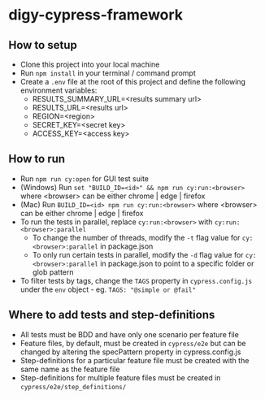 # digy-cypress-framework
## How to setup
* Clone this project into your local machine
* Run `npm install` in your terminal / command prompt
* Create a `.env` file at the root of this project and define the following environment variables:
  * RESULTS_SUMMARY_URL=\<results summary url>
  * RESULTS_URL=\<results url>
  * REGION=\<region>
  * SECRET_KEY=\<secret key>
  * ACCESS_KEY=\<access key>

## How to run
* Run `npm run cy:open` for GUI test suite
* (Windows) Run `set "BUILD_ID=<id>" && npm run cy:run:<browser>` where \<browser> can be either chrome | edge | firefox 
* (Mac) Run `BUILD_ID=<id> npm run cy:run:<browser>` where \<browser> can be either chrome | edge | firefox
* To run the tests in parallel, replace `cy:run:<browser>` with `cy:run:<browser>:parallel`
  * To change the number of threads, modify the `-t` flag value for `cy:<browser>:parallel` in package.json
  * To only run certain tests in parallel, modify the `-d` flag value for `cy:<browser>:parallel` in package.json to point to a specific folder or glob pattern
* To filter tests by tags, change the `TAGS` property in `cypress.config.js` under the `env` object - eg. `TAGS: "@simple or @fail"`

## Where to add tests and step-definitions
* All tests must be BDD and have only one scenario per feature file
* Feature files, by default, must be created in `cypress/e2e` but can be changed by altering the specPattern property in cypress.config.js
* Step-definitions for a particular feature file must be created with the same name as the feature file
* Step-definitions for multiple feature files must be created in `cypress/e2e/step_definitions/` 